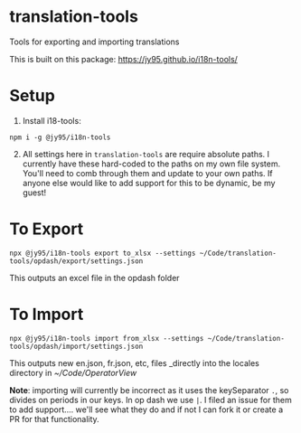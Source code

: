 # translation-tools
Tools for exporting and importing translations

This is built on this package:
https://jy95.github.io/i18n-tools/

# Setup
1. Install i18-tools:

`npm i -g @jy95/i18n-tools`

2. All settings here in `translation-tools` are require absolute paths. I currently have these hard-coded to the paths on my own file system.  You'll need to comb through them and update to your own paths. If anyone else would like to add support for this to be dynamic, be my guest!

# To Export

`npx @jy95/i18n-tools export to_xlsx --settings ~/Code/translation-tools/opdash/export/settings.json`

This outputs an excel file in the opdash folder

# To Import

`npx @jy95/i18n-tools import from_xlsx --settings ~/Code/translation-tools/opdash/import/settings.json`

This outputs new en.json, fr.json, etc, files _directly into the locales directory in _~/Code/OperatorView_

**Note**: importing will currently be incorrect as it uses the keySeparator `.`, so divides on periods in our keys.  In op dash we use `|`.  I filed an issue for them to add support.... we'll see what they do and if not I can fork it or create a PR for that functionality.
